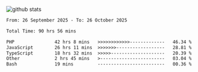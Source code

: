 
![github stats](https://github-readme-stats.vercel.app/api?username=realmahd1&show_icons=true&theme=codeSTACKr&hide_rank=true&count_private=true)

<!--START_SECTION:waka-->

```txt
From: 26 September 2025 - To: 26 October 2025

Total Time: 90 hrs 56 mins

PHP               42 hrs 8 mins   >>>>>>>>>>>>-------------   46.34 %
JavaScript        26 hrs 11 mins  >>>>>>>------------------   28.81 %
TypeScript        18 hrs 32 mins  >>>>>--------------------   20.39 %
Other             2 hrs 45 mins   >------------------------   03.04 %
Bash              19 mins         -------------------------   00.36 %
```

<!--END_SECTION:waka-->
